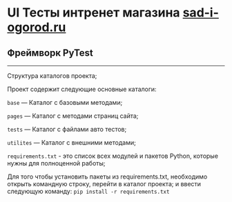 # UI Тесты интренет магазина [sad-i-ogorod.ru](https://sad-i-ogorod.ru/)

## Фреймворк PyTest
---
Структура каталогов проекта;

Проект содержит следующие основные каталоги:


`base` — Каталог с базовыми методами;

`pages` — Каталог с методами страниц сайта;

`tests` — Каталог с файлами авто тестов;

`utilites` — Каталог с внешними методами;

`requirements.txt` -  это список всех модулей и пакетов Python, которые нужны для полноценной работы;

Для того чтобы установить пакеты из requirements.txt, необходимо открыть командную строку, перейти в каталог проекта;
и ввести следующую команду: `pip install -r requirements.txt`

